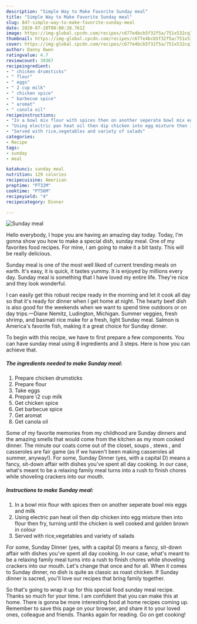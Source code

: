 ```yaml
---
description: "Simple Way to Make Favorite Sunday meal"
title: "Simple Way to Make Favorite Sunday meal"
slug: 847-simple-way-to-make-favorite-sunday-meal
date: 2020-07-28T08:08:28.761Z
image: https://img-global.cpcdn.com/recipes/c677e4bcb5f32f5a/751x532cq70/sunday-meal-recipe-main-photo.jpg
thumbnail: https://img-global.cpcdn.com/recipes/c677e4bcb5f32f5a/751x532cq70/sunday-meal-recipe-main-photo.jpg
cover: https://img-global.cpcdn.com/recipes/c677e4bcb5f32f5a/751x532cq70/sunday-meal-recipe-main-photo.jpg
author: Danny Owen
ratingvalue: 4.7
reviewcount: 39367
recipeingredient:
- " chicken drumsticks"
- " flour"
- " eggs"
- " 2 cup milk"
- " chicken spice"
- " barbecue spice"
- " aromat"
- " canola oil"
recipeinstructions:
- "In a bowl mix flour with spices then on another seperate bowl mix eggs and milk"
- "Using electric pan heat oil then dip chicken into egg mixture then into flour then fry, turning until the chicken is well cooked and golden brown in colour"
- "Served with rice,vegetables and variety of salads"
categories:
- Recipe
tags:
- sunday
- meal

katakunci: sunday meal 
nutrition: 129 calories
recipecuisine: American
preptime: "PT32M"
cooktime: "PT56M"
recipeyield: "4"
recipecategory: Dinner

---
```



![Sunday meal](https://img-global.cpcdn.com/recipes/c677e4bcb5f32f5a/751x532cq70/sunday-meal-recipe-main-photo.jpg)

Hello everybody, I hope you are having an amazing day today. Today, I'm gonna show you how to make a special dish, sunday meal. One of my favorites food recipes. For mine, I am going to make it a bit tasty. This will be really delicious.

Sunday meal is one of the most well liked of current trending meals on earth. It's easy, it is quick, it tastes yummy. It is enjoyed by millions every day. Sunday meal is something that I have loved my entire life. They're nice and they look wonderful.

I can easily get this robust recipe ready in the morning and let it cook all day so that it&#39;s ready for dinner when I get home at night. The hearty beef dish is also good for the weekends when we want to spend time outdoors or on day trips.—Diane Nemitz, Ludington, Michigan. Summer veggies, fresh shrimp, and basmati rice make for a fresh, light Sunday meal. Salmon is America&#39;s favorite fish, making it a great choice for Sunday dinner.


To begin with this recipe, we have to first prepare a few components. You can have sunday meal using 8 ingredients and 3 steps. Here is how you can achieve that.

<!--inarticleads1-->

##### The ingredients needed to make Sunday meal:

1. Prepare  chicken drumsticks
1. Prepare  flour
1. Take  eggs
1. Prepare  \2 cup milk
1. Get  chicken spice
1. Get  barbecue spice
1. Get  aromat
1. Get  canola oil


Some of my favorite memories from my childhood are Sunday dinners and the amazing smells that would come from the kitchen as my mom cooked dinner. The minute our coats come out of the closet, soups , stews , and casseroles are fair game (as if we haven&#39;t been making casseroles all summer, anyway!). For some, Sunday Dinner (yes, with a capital D) means a fancy, sit-down affair with dishes you&#39;ve spent all day cooking. In our case, what&#39;s meant to be a relaxing family meal turns into a rush to finish chores while shoveling crackers into our mouth. 

<!--inarticleads2-->

##### Instructions to make Sunday meal:

1. In a bowl mix flour with spices then on another seperate bowl mix eggs and milk
1. Using electric pan heat oil then dip chicken into egg mixture then into flour then fry, turning until the chicken is well cooked and golden brown in colour
1. Served with rice,vegetables and variety of salads


For some, Sunday Dinner (yes, with a capital D) means a fancy, sit-down affair with dishes you&#39;ve spent all day cooking. In our case, what&#39;s meant to be a relaxing family meal turns into a rush to finish chores while shoveling crackers into our mouth. Let&#39;s change that once and for all. When it comes to Sunday dinner, no dish is quite as classic as roast chicken. If Sunday dinner is sacred, you&#39;ll love our recipes that bring family together. 

So that's going to wrap it up for this special food sunday meal recipe. Thanks so much for your time. I am confident that you can make this at home. There is gonna be more interesting food at home recipes coming up. Remember to save this page on your browser, and share it to your loved ones, colleague and friends. Thanks again for reading. Go on get cooking!
